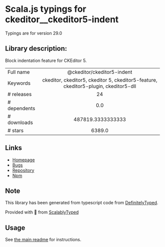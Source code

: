 
# Scala.js typings for ckeditor__ckeditor5-indent

Typings are for version 29.0

## Library description:
Block indentation feature for CKEditor 5.

|                    |                 |
| ------------------ | :-------------: |
| Full name          | @ckeditor/ckeditor5-indent |
| Keywords           | ckeditor, ckeditor5, ckeditor 5, ckeditor5-feature, ckeditor5-plugin, ckeditor5-dll |
| # releases         | 24 |
| # dependents       | 0.0 |
| # downloads        | 487819.3333333333 |
| # stars            | 6389.0 |

## Links
- [Homepage](https://ckeditor.com/ckeditor-5)
- [Bugs](https://github.com/ckeditor/ckeditor5/issues)
- [Repository](https://github.com/ckeditor/ckeditor5)
- [Npm](https://www.npmjs.com/package/%40ckeditor%2Fckeditor5-indent)
    


## Note
This library has been generated from typescript code from [DefinitelyTyped](https://definitelytyped.org).

Provided with :purple_heart: from [ScalablyTyped](https://github.com/oyvindberg/ScalablyTyped)

## Usage
See [the main readme](../../readme.md) for instructions.


